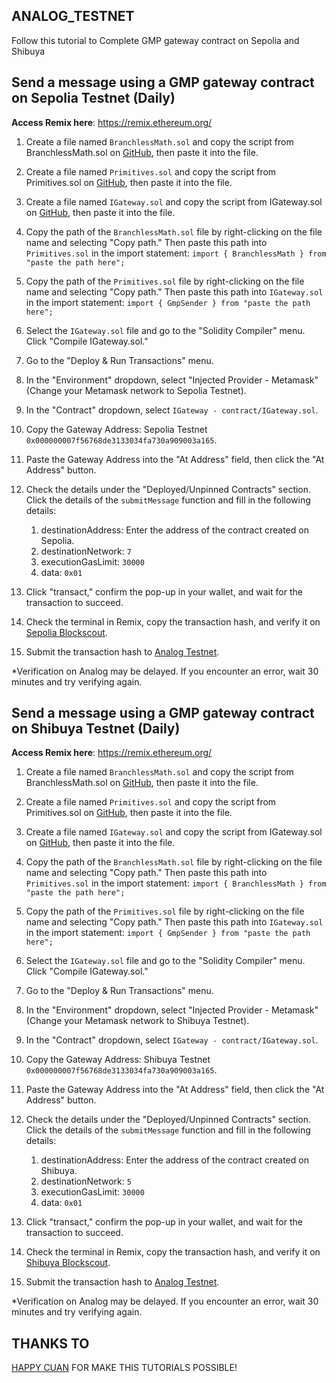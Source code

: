 ## ANALOG_TESTNET
Follow this tutorial to Complete GMP gateway contract on Sepolia and Shibuya


## Send a message using a GMP gateway contract on Sepolia Testnet (Daily)

**Access Remix here**:
https://remix.ethereum.org/

1. Create a file named `BranchlessMath.sol` and copy the script from BranchlessMath.sol on [GitHub](https://github.com/Analog-Labs/analog-gmp/blob/42a7223b44141a9028f39c7aff9f6cd9c75c1196/src/utils/BranchlessMath.sol), then paste it into the file.

2. Create a file named `Primitives.sol` and copy the script from Primitives.sol on [GitHub](https://github.com/Analog-Labs/analog-gmp/blob/42a7223b44141a9028f39c7aff9f6cd9c75c1196/src/Primitives.sol), then paste it into the file.

3. Create a file named `IGateway.sol` and copy the script from IGateway.sol on [GitHub](https://github.com/Analog-Labs/analog-gmp/blob/42a7223b44141a9028f39c7aff9f6cd9c75c1196/src/interfaces/IGateway.sol), then paste it into the file.

4. Copy the path of the `BranchlessMath.sol` file by right-clicking on the file name and selecting "Copy path." Then paste this path into `Primitives.sol` in the import statement: `import { BranchlessMath } from "paste the path here";`

5. Copy the path of the `Primitives.sol` file by right-clicking on the file name and selecting "Copy path." Then paste this path into `IGateway.sol` in the import statement: `import { GmpSender } from "paste the path here";`

6. Select the `IGateway.sol` file and go to the "Solidity Compiler" menu. Click "Compile IGateway.sol."

7. Go to the "Deploy & Run Transactions" menu.

8. In the "Environment" dropdown, select "Injected Provider - Metamask" (Change your Metamask network to Sepolia Testnet).

9. In the "Contract" dropdown, select `IGateway - contract/IGateway.sol`.

10. Copy the Gateway Address: Sepolia Testnet `0x000000007f56768de3133034fa730a909003a165`.

11. Paste the Gateway Address into the "At Address" field, then click the "At Address" button.

12. Check the details under the "Deployed/Unpinned Contracts" section. Click the details of the `submitMessage` function and fill in the following details:
    1. destinationAddress: Enter the address of the contract created on Sepolia.
    2. destinationNetwork: `7`
    3. executionGasLimit: `30000`
    4. data: `0x01`

14. Click "transact," confirm the pop-up in your wallet, and wait for the transaction to succeed.

15. Check the terminal in Remix, copy the transaction hash, and verify it on [Sepolia Blockscout](https://eth-sepolia.blockscout.com/).

16. Submit the transaction hash to [Analog Testnet](https://testnet.analog.one/#/?signup&referral=MCFIAH).

*Verification on Analog may be delayed. If you encounter an error, wait 30 minutes and try verifying again.

## Send a message using a GMP gateway contract on Shibuya Testnet (Daily)

**Access Remix here**:
https://remix.ethereum.org/

1. Create a file named `BranchlessMath.sol` and copy the script from BranchlessMath.sol on [GitHub](https://github.com/Analog-Labs/analog-gmp/blob/42a7223b44141a9028f39c7aff9f6cd9c75c1196/src/utils/BranchlessMath.sol), then paste it into the file.

2. Create a file named `Primitives.sol` and copy the script from Primitives.sol on [GitHub](https://github.com/Analog-Labs/analog-gmp/blob/42a7223b44141a9028f39c7aff9f6cd9c75c1196/src/Primitives.sol), then paste it into the file.

3. Create a file named `IGateway.sol` and copy the script from IGateway.sol on [GitHub](https://github.com/Analog-Labs/analog-gmp/blob/42a7223b44141a9028f39c7aff9f6cd9c75c1196/src/interfaces/IGateway.sol), then paste it into the file.

4. Copy the path of the `BranchlessMath.sol` file by right-clicking on the file name and selecting "Copy path." Then paste this path into `Primitives.sol` in the import statement: `import { BranchlessMath } from "paste the path here";`

5. Copy the path of the `Primitives.sol` file by right-clicking on the file name and selecting "Copy path." Then paste this path into `IGateway.sol` in the import statement: `import { GmpSender } from "paste the path here";`

6. Select the `IGateway.sol` file and go to the "Solidity Compiler" menu. Click "Compile IGateway.sol."

7. Go to the "Deploy & Run Transactions" menu.

8. In the "Environment" dropdown, select "Injected Provider - Metamask" (Change your Metamask network to Shibuya Testnet).

9. In the "Contract" dropdown, select `IGateway - contract/IGateway.sol`.

10. Copy the Gateway Address: Shibuya Testnet `0x000000007f56768de3133034fa730a909003a165`.

11. Paste the Gateway Address into the "At Address" field, then click the "At Address" button.

12. Check the details under the "Deployed/Unpinned Contracts" section. Click the details of the `submitMessage` function and fill in the following details:
    1. destinationAddress: Enter the address of the contract created on Shibuya.
    2. destinationNetwork: `5`
    3. executionGasLimit: `30000`
    4. data: `0x01`

13. Click "transact," confirm the pop-up in your wallet, and wait for the transaction to succeed.

14. Check the terminal in Remix, copy the transaction hash, and verify it on [Shibuya Blockscout](https://shibuya.blockscout.com/).

15. Submit the transaction hash to [Analog Testnet](https://testnet.analog.one/#/?signup&referral=MCFIAH).

*Verification on Analog may be delayed. If you encounter an error, wait 30 minutes and try verifying again.

## THANKS TO
[HAPPY CUAN](https://t.me/HappyCuanAirdrop) FOR MAKE THIS TUTORIALS POSSIBLE!
